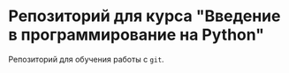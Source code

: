 # Репозиторий для курса "Введение в программирование на Python"

Репозиторий для обучения работы с `git`.
